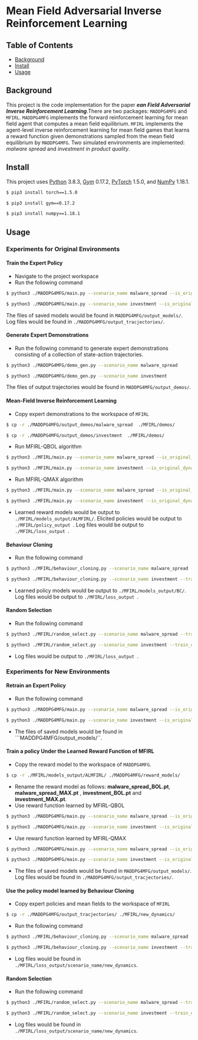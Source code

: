 # Mean Field Adversarial Inverse Reinforcement Learning

## Table of Contents

- [Background](#background)
- [Install](#install)
- [Usage](#usage)

## Background
This project is the code implementation for the paper ***ean Field Adversarial Inverse Reinforcement Learning***.There are two packages: ```MADDPG4MFG``` and ```MFIRL```. ```MADDPG4MFG``` implements the forward reinforcement learning for mean field agent that computes a mean field equilibrium. ```MFIRL``` implements the agent-level inverse reinforcement learning for mean field games that learns a reward function given demonstrations sampled from the mean field equilibrium by ```MADDPG4MFG```. Two simulated environments are implemented: *malware spread* and *investment in product quality*.

## Install
This project uses [Python](https://www.python.org/downloads/release/python-383/) 3.8.3, [Gym](http://gym.openai.com)  0.17.2, [PyTorch](https://pytorch.org) 1.5.0, and [NumPy](https://numpy.org)  1.18.1.

```sh
$ pip3 install torch==1.5.0
```
```sh
$ pip3 install gym==0.17.2
```
```sh
$ pip3 install numpy==1.18.1
```

## Usage
### Experiments for Original Environments
#### Train the Expert Policy
* Navigate to the project workspace 
* Run the following command

```sh
$ python3 ./MADDPG4MFG/main.py --scenario_name malware_spread --is_original_dynamics 0
```
```sh
$ python3 ./MADDPG4MFG/main.py --scenario_name investment --is_original_dynamics 0
```
The files of saved models would be found in ```MADDPG4MFG/output_models/```. Log files would be found in ```./MADDPG4MFG/output_tracjectories/```.

#### Generate Expert Demonstrations
* Run the following command to generate expert demonstrations consisting of a collection of state-action trajectories.

```sh
$ python3 ./MADDPG4MFG/demo_gen.py --scenario_name malware_spread
```
```sh
$ python3 ./MADDPG4MFG/demo_gen.py --scenario_name investment
```
The files of output trajectories would be found in ```MADDPG4MFG/output_demos/```.

#### Mean-Field Inverse Reinforcement Learning
* Copy expert demonstrations to the workspace of ```MFIRL```

```sh
$ cp -r ./MADDPG4MFG/output_demos/malware_spread  ./MFIRL/demos/
```
```sh
$ cp -r ./MADDPG4MFG/output_demos/investment  ./MFIRL/demos/
```
* Run MFIRL-QBOL algorithm

```sh
$ python3 ./MFIRL/main.py --scenario_name malware_spread --is_original_dynamics 0 --policy_model BOL
```
```sh
$ python3 ./MFIRL/main.py --scenario_name investment --is_original_dynamics 0 --policy_model BOL
```

* Run MFIRL-QMAX algorithm

```sh
$ python3 ./MFIRL/main.py --scenario_name malware_spread --is_original_dynamics 0 --policy_model MAX
```
```sh
$ python3 ./MFIRL/main.py --scenario_name investment --is_original_dynamics 0 --policy_model MAX
```

*  Learned reward models would be output to ```./MFIRL/models_output/ALMFIRL/```. Elicited policies would be output to ```./MFIRL/policy_output ```. Log files would be output to ```./MFIRL/loss_output ```.

#### Behaviour Cloning
* Run the following command

```sh
$ python3 ./MFIRL/behaviour_cloning.py --scenario_name malware_spread --train_or_simulate 0
```
```sh
$ python3 ./MFIRL/behaviour_cloning.py --scenario_name investment --train_or_simulate 0
```

* Learned policy models  would be output to ```./MFIRL/models_output/BC/```. Log files would be output to ```./MFIRL/loss_output ```.

#### Random Selection
* Run the following command

```sh
$ python3 ./MFIRL/random_select.py --scenario_name malware_spread --train_or_simulate 0
```
```sh
$ python3 ./MFIRL/random_select.py --scenario_name investment --train_or_simulate 0
```
* Log files would be output to ```./MFIRL/loss_output ```.

### Experiments for New Environments

#### Retrain an Expert Policy
* Run the following command

```sh
$ python3 ./MADDPG4MFG/main.py --scenario_name malware_spread --is_original_dynamics 1
```
```sh
$ python3 ./MADDPG4MFG/main.py --scenario_name investment --is_original_dynamics 1
```

* The files of saved models would be found in ```MADDPG4MFG/output_models/``.

#### Train a policy Under the Learned Reward Function of MFIRL
* Copy the reward model to the workspace of ```MADDPG4MFG```.

```sh
$ cp -r ./MFIRL/models_output/ALMFIRL/ ./MADDPG4MFG/reward_models/
```
* Rename the reward model as follows: **malware_spread_BOL.pt**, **malware_spread_MAX.pt** , **investment_BOL.pt** and **investment_MAX.pt**.
* Use reward function learned by MFIRL-QBOL

```sh
$ python3 ./MADDPG4MFG/main.py --scenario_name malware_spread --is_original_dynamics 1 reward_model 1
```
```sh
$ python3 ./MADDPG4MFG/main.py --scenario_name investment --is_original_dynamics 1 reward_model 1
```
* Use reward function learned by MFIRL-QMAX

```sh
$ python3 ./MADDPG4MFG/main.py --scenario_name malware_spread --is_original_dynamics 1 reward_model 2
```
```sh
$ python3 ./MADDPG4MFG/main.py --scenario_name investment --is_original_dynamics 1 reward_model 2
```
* The files of saved models would be found in ```MADDPG4MFG/output_models/```. Log files would be found in ```./MADDPG4MFG/output_tracjectories/```.

#### Use the policy model learned by Behaviour Cloning
* Copy expert policies and mean fields to the workspace of ```MFIRL```

```sh
$ cp -r ./MADDPG4MFG/output_tracjectories/ ./MFIRL/new_dynamics/
```
* Run the following command

```sh
$ python3 ./MFIRL/behaviour_cloning.py --scenario_name malware_spread --train_or_simulate 1 --load_model_dir ./MFIRL/output_models/BC/your BC model name
```
```sh
$ python3 ./MFIRL/behaviour_cloning.py --scenario_name investment --train_or_simulate 1 --load_model_dir ./MFIRL/output_models/BC/your file name
```
* Log files would be found in ```./MFIRL/loss_output/scenario_name/new_dynamics```.

#### Random Selection
* Run the following command

```sh
$ python3 ./MFIRL/random_select.py --scenario_name malware_spread --train_or_simulate 1 
```
```sh
$ python3 ./MFIRL/random_select.py --scenario_name investment --train_or_simulate 1 
```
* Log files would be found in ```./MFIRL/loss_output/scenario_name/new_dynamics```.
